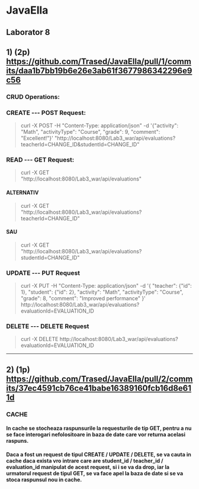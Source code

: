# JavaElla
## Laborator 8
## 1) (2p) https://github.com/Trased/JavaElla/pull/1/commits/daa1b7bb19b6e26e3ab61f3677986342296e9c56 
### CRUD Operations:
### CREATE --- POST Request:
> curl -X POST   -H "Content-Type: application/json"   -d '{"activity": "Math", "activityType": "Course", "grade": 9, "comment": "Excellent!"}'   "http://localhost:8080/Lab3_war/api/evaluations?teacherId=CHANGE_ID&studentId=CHANGE_ID"


### READ ---  GET Request:
> curl -X GET \
  "http://localhost:8080/Lab3_war/api/evaluations"
  
#### ALTERNATIV
> curl -X GET \
  "http://localhost:8080/Lab3_war/api/evaluations?teacherId=CHANGE_ID"

#### SAU
> curl -X GET \
  "http://localhost:8080/Lab3_war/api/evaluations?studentId=CHANGE_ID"


### UPDATE --- PUT Request
> curl -X PUT   -H "Content-Type: application/json"   -d '{
    "teacher": {"id": 1},
    "student": {"id": 2},
    "activity": "Math",
    "activityType": "Course",
    "grade": 8,
    "comment": "Improved performance"
  }'   http://localhost:8080/Lab3_war/api/evaluations?evaluationId=EVALUATION_ID


### DELETE --- DELETE Request
> curl -X DELETE http://localhost:8080/Lab3_war/api/evaluations?evaluationId=EVALUATION_ID

___
## 2) (1p) https://github.com/Trased/JavaElla/pull/2/commits/37ec4591cb76ce41babe16389160fcb16d8e611d
### CACHE
#### In cache se stocheaza raspunsurile la requesturile de tip GET, pentru a nu se face interogari nefolositoare in baza de date care vor returna acelasi raspuns.
#### Daca a fost un request de tipul CREATE / UPDATE / DELETE, se va cauta in cache daca exista vro intrare care are student_id / teacher_id / evaluation_id manipulat de acest request, si i se va da drop, iar la urmatorul request de tipul GET, se va face apel la baza de date si se va stoca raspunsul nou in cache.

